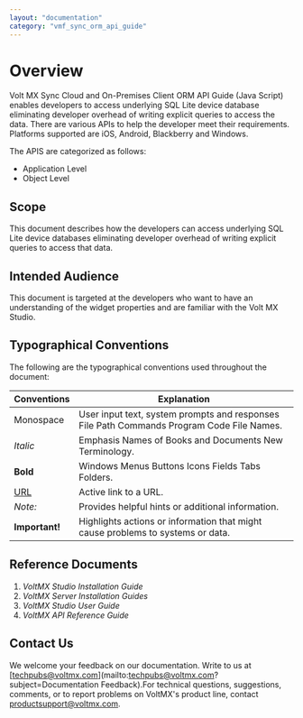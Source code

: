```yaml
---
layout: "documentation"
category: "vmf_sync_orm_api_guide"
---
```

                           

Overview
========

Volt MX  Sync Cloud and On-Premises Client ORM API Guide (Java Script) enables developers to access underlying SQL Lite device database eliminating developer overhead of writing explicit queries to access the data. There are various APIs to help the developer meet their requirements. Platforms supported are iOS, Android, Blackberry and Windows.

The APIS are categorized as follows:

*   Application Level
*   Object Level

Scope
-----

This document describes how the developers can access underlying SQL Lite device databases eliminating developer overhead of writing explicit queries to access that data.

Intended Audience
-----------------

This document is targeted at the developers who want to have an understanding of the widget properties and are familiar with the Volt MX Studio.

Typographical Conventions
-------------------------

The following are the typographical conventions used throughout the document:

  
| Conventions | Explanation |
| --- | --- |
| Monospace | User input text, system prompts and responses File Path Commands Program Code File Names. |
| _Italic_ | Emphasis Names of Books and Documents New Terminology. |
| **Bold** | Windows Menus Buttons Icons Fields Tabs Folders. |
| [URL](http://a/) | Active link to a URL. |
| _Note:_ | Provides helpful hints or additional information. |
| **Important!** | Highlights actions or information that might cause problems to systems or data. |

Reference Documents
-------------------

1.  _VoltMX Studio Installation Guide_
2.  _VoltMX Server Installation Guides_
3.  _VoltMX Studio User Guide_
4.  _VoltMX API Reference Guide_

Contact Us
----------

We welcome your feedback on our documentation. Write to us at [techpubs@voltmx.com](mailto:techpubs@voltmx.com?subject=Documentation Feedback).For technical questions, suggestions, comments, or to report problems on VoltMX's product line, contact [productsupport@voltmx.com](mailto:productsupport@voltmx.com).

